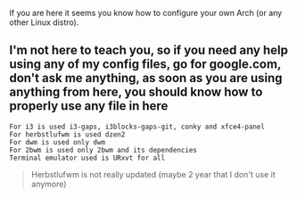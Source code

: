 If you are here it seems you know how to configure your own Arch (or any other Linux distro).

## I'm not here to teach you, so if you need any help using any of my config files, go for google.com, don't ask me anything, as soon as you are using anything from here, you should know how to properly use any file in here

```
For i3 is used i3-gaps, i3blocks-gaps-git, conky and xfce4-panel
For herbstlufwm is used dzen2
For dwm is used only dwm
For 2bwm is used only 2bwm and its dependencies
Terminal emulator used is URxvt for all
```

> Herbstlufwm is not really updated (maybe 2 year that I don't use it anymore)
